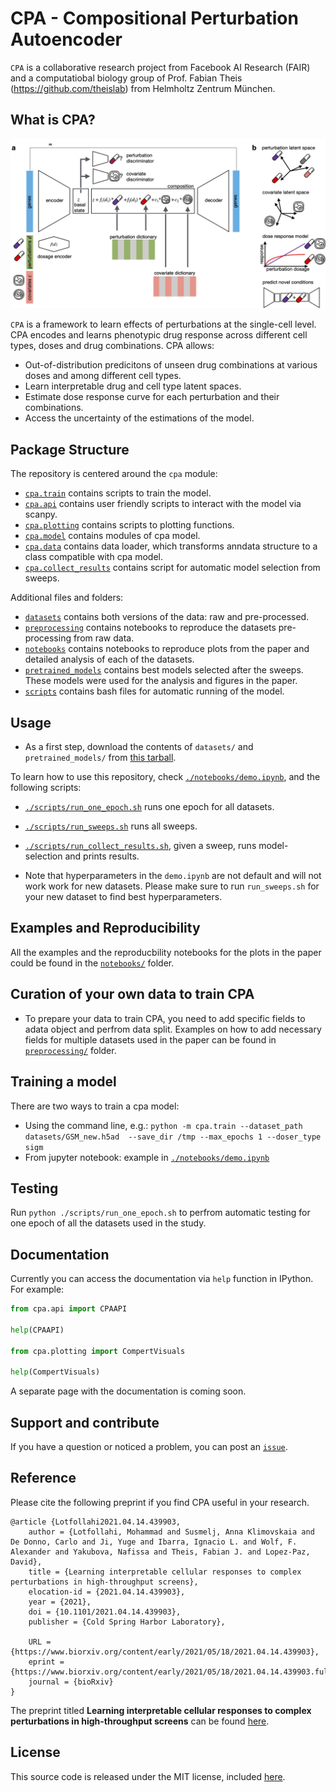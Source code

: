 # CPA - Compositional Perturbation Autoencoder

`CPA` is a collaborative research project from
Facebook AI Research (FAIR) and a computatiobal biology group of Prof. Fabian 
Theis (https://github.com/theislab) from Helmholtz Zentrum München. 

## What is CPA?
![Screenshot](Figure1.png)

`CPA` is a framework to learn effects of perturbations at the single-cell level. CPA encodes and learns phenotypic drug response across different cell types, doses and drug combinations. CPA allows:

* Out-of-distribution predicitons of unseen drug combinations at various doses and among different cell types.
* Learn interpretable drug and cell type latent spaces.
* Estimate dose response curve for each perturbation and their combinations.
* Access the uncertainty of the estimations of the model.

## Package Structure

The repository is centered around the `cpa` module:

* [`cpa.train`](cpa/train.py) contains scripts to train the model.
* [`cpa.api`](cpa/api.py) contains user friendly scripts to interact with the model via scanpy.
* [`cpa.plotting`](cpa/plotting.py) contains scripts to plotting functions.
* [`cpa.model`](cpa/model.py) contains modules of cpa model.
* [`cpa.data`](cpa/data.py) contains data loader, which transforms anndata structure to a class compatible with cpa model.
* [`cpa.collect_results`](cpa/collect_results.py) contains script for automatic model selection from sweeps.

Additional files and folders:

* [`datasets`](datasets/) contains both versions of the data: raw and pre-processed.
* [`preprocessing`](preprocessing/) contains notebooks to reproduce the datasets pre-processing from raw data.
* [`notebooks`](notebooks/) contains notebooks to reproduce plots from the paper and detailed analysis of each of the datasets.
* [`pretrained_models`](pretrained_models/) contains best models selected after the sweeps. These models were used for the analysis and figures in the paper.
* [`scripts`](scripts/) contains bash files for automatic running of the model.

## Usage

- As a first step, download the contents of `datasets/` and `pretrained_models/` from [this tarball](https://dl.fbaipublicfiles.com/dlp/cpa_binaries.tar).


To learn how to use this repository, check 
[`./notebooks/demo.ipynb`](notebooks/demo.ipynb), and the following scripts:

* [`./scripts/run_one_epoch.sh`](scripts/run_one_epoch.sh) runs one epoch for all datasets.
* [`./scripts/run_sweeps.sh`](scripts/run_sweeps.sh) runs all sweeps.
* [`./scripts/run_collect_results.sh`](scripts/run_collect_results.sh), given a sweep, runs model-selection and prints results.

* Note that hyperparameters in the `demo.ipynb` are not default and will not work work for new datasets. Please make
sure to run `run_sweeps.sh` for your new dataset to find best hyperparameters.
## Examples and Reproducibility
All the examples and the reproducbility notebooks for the plots in the paper could be found in the [`notebooks/`](notebooks/) folder.

## Curation of your own data to train CPA

* To prepare your data to train CPA, you need to add specific fields to adata object and perfrom data split. Examples on how to add 
necessary fields for multiple datasets used in the paper can be found in [`preprocessing/`](/https://github.com/facebookresearch/CPA/tree/master/preprocessing) folder.

## Training a model

There are two ways to train a cpa model:

* Using the command line, e.g.: `python -m cpa.train --dataset_path datasets/GSM_new.h5ad  --save_dir /tmp --max_epochs 1 --doser_type sigm`
* From jupyter notebook: example in [`./notebooks/demo.ipynb`](notebooks/demo.ipynb)

## Testing

Run `python ./scripts/run_one_epoch.sh` to perfrom automatic testing for one epoch of all the datasets used in the study.


## Documentation

Currently you can access the documentation via `help` function in IPython. For example:

```python
from cpa.api import CPAAPI

help(CPAAPI)

from cpa.plotting import CompertVisuals

help(CompertVisuals)

```

A separate page with the documentation is coming soon.

## Support and contribute

If you have a question or noticed a problem, you can post an [`issue`](https://github.com/facebookresearch/CPA/issues/new).

## Reference

Please cite the following preprint if you find CPA useful in your research.
```
@article {Lotfollahi2021.04.14.439903,
	author = {Lotfollahi, Mohammad and Susmelj, Anna Klimovskaia and De Donno, Carlo and Ji, Yuge and Ibarra, Ignacio L. and Wolf, F. Alexander and Yakubova, Nafissa and Theis, Fabian J. and Lopez-Paz, David},
	title = {Learning interpretable cellular responses to complex perturbations in high-throughput screens},
	elocation-id = {2021.04.14.439903},
	year = {2021},
	doi = {10.1101/2021.04.14.439903},
	publisher = {Cold Spring Harbor Laboratory},

	URL = {https://www.biorxiv.org/content/early/2021/05/18/2021.04.14.439903},
	eprint = {https://www.biorxiv.org/content/early/2021/05/18/2021.04.14.439903.full.pdf},
	journal = {bioRxiv}
}
```

The preprint titled **Learning interpretable cellular responses to complex perturbations in high-throughput screens** can be found [here](https://www.biorxiv.org/content/10.1101/2021.04.14.439903v2).
## License

This source code is released under the MIT license, included [here](LICENSE).
